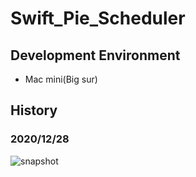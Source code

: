 # Swift_Pie_Scheduler

## Development Environment
* Mac mini(Big sur)

## History
### 2020/12/28
![snapshot](./IMG/2020_12_28)
